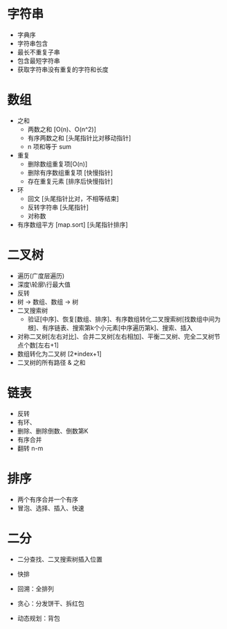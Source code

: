 # 字符串
  - 字典序
  - 字符串包含
  - 最长不重复子串
  - 包含最短字符串
  - 获取字符串没有重复的字符和长度

# 数组
- 之和
  - 两数之和 [O(n)、O(n^2)]
  - 有序两数之和 [头尾指针比对移动指针]
  - n 项和等于 sum
- 重复
  - 删除数组重复项[O(n)]
  - 删除有序数组重复项 [快慢指针]
  - 存在重复元素 [排序后快慢指针]
- 环
  - 回文 [头尾指针比对，不相等结束]
  - 反转字符串 [头尾指针]
  - 对称数
- 有序数组平方 [map.sort] [头尾指针排序]


# 二叉树
- 遍历(广度层遍历)
- 深度\轮廓\行最大值
- 反转
- 树 -> 数组、数组 -> 树
- 二叉搜索树
  - 验证[中序]、恢复[数组、排序]、有序数组转化二叉搜索树[找数组中间为根]、有序链表、搜索第k个小元素[中序遍历第k]、搜索、插入
- 对称二叉树[左右对比]、合并二叉树[左右相加]、平衡二叉树、完全二叉树节点个数[左右+1]
- 数组转化为二叉树 [2*index+1]
- 二叉树的所有路径 & 之和


# 链表

- 反转
- 有环、
- 删除、删除倒数、倒数第K
- 有序合并
- 翻转 n-m

# 排序
  - 两个有序合并一个有序
  - 冒泡、选择、插入、快速

# 二分
  - 二分查找、二叉搜索树插入位置
  - 快排

- 回溯：全排列
- 贪心：分发饼干、拆红包
- 动态规划：背包
